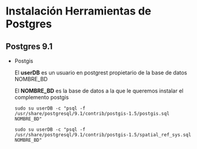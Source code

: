 # Instalación Herramientas de Postgres

## Postgres 9.1

*   Postgis

    El **userDB** es un usuario en postgrest propietario de la base de datos NOMBRE_BD

    El **NOMBRE_BD** es la base de datos a la que le queremos instalar el complemento postgis

		sudo su userDB -c "psql -f /usr/share/postgresql/9.1/contrib/postgis-1.5/postgis.sql NOMBRE_BD"

		sudo su userDB -c "psql -f /usr/share/postgresql/9.1/contrib/postgis-1.5/spatial_ref_sys.sql NOMBRE_BD"

